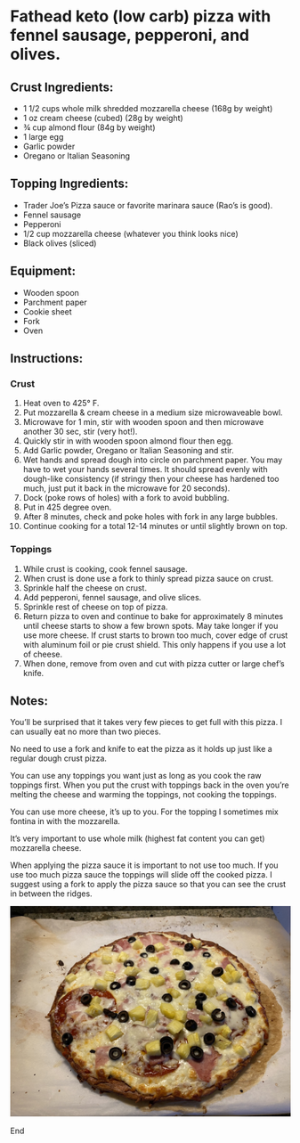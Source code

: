 # Fathead keto (low carb) pizza with fennel sausage, pepperoni, and olives.

## Crust Ingredients:

- 1 1/2 cups whole milk shredded mozzarella cheese (168g by weight)
- 1 oz cream cheese (cubed) (28g by weight)
- ¾ cup almond flour  (84g by weight)
- 1 large egg
- Garlic powder 
- Oregano or Italian Seasoning

## Topping Ingredients:

- Trader Joe’s Pizza sauce or favorite marinara sauce (Rao’s is good).
- Fennel sausage 
- Pepperoni 
- 1/2 cup mozzarella cheese (whatever you think looks nice)
- Black olives (sliced)

## Equipment:

- Wooden spoon
- Parchment paper
- Cookie sheet
- Fork
- Oven

## Instructions:
### Crust 
1. Heat oven to 425° F. 
2. Put  mozzarella & cream cheese in a medium size microwaveable bowl.
3. Microwave for 1 min, stir with wooden spoon and then microwave another 30 sec, stir (very hot!). 
4. Quickly stir in with wooden spoon almond flour then egg.
5. Add Garlic powder, Oregano or Italian Seasoning and stir. 
6. Wet hands and spread dough into circle on parchment paper. You may have to wet your hands several times. It should spread evenly with dough-like consistency (if stringy then your cheese has hardened too much, just put it back in the microwave for 20 seconds).
7. Dock (poke rows of holes) with a fork to avoid bubbling.
8. Put in 425 degree oven.
9. After 8 minutes, check and poke holes with fork in any large bubbles.
10. Continue cooking for a total 12-14 minutes or until slightly brown on top.

### Toppings 
1. While crust is cooking, cook fennel sausage.
2. When crust is done use a fork to thinly spread pizza sauce on crust.
3. Sprinkle half the cheese on crust.
4. Add pepperoni, fennel sausage, and olive slices.
5. Sprinkle rest of cheese on top of pizza.
6. Return pizza to oven and continue to bake for approximately 8 minutes until cheese starts to show a few brown spots. May take longer if you use more cheese.
If crust starts to brown too much, cover edge of crust with aluminum foil or pie crust shield. This only happens if you use a lot of cheese.
7. When done, remove from oven and cut with pizza cutter or large chef’s knife.

## Notes:

You’ll be surprised that it takes very few pieces to get full with this pizza. I can usually eat no more than two pieces.

No need to use a fork and knife to eat the pizza as it holds up just like a regular dough crust pizza.

You can use any toppings you want just as long as you cook the raw toppings first. When you put the crust with toppings back in the oven you’re melting the cheese and warming the toppings, not cooking the toppings.

You can use more cheese, it’s up to you. For the topping I sometimes mix fontina in with the mozzarella.

It’s very important to use whole milk (highest fat content you can get) mozzarella cheese.

When applying the pizza sauce it is important to not use too much. If you use too much pizza sauce the toppings will slide off the cooked pizza. I suggest using a fork to apply the pizza sauce so that you can see the crust in between the ridges.

![](A638A4C9-87A1-4CFA-85EE-7C2CE0C9544E.jpeg)

End
